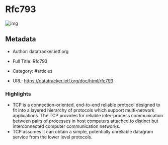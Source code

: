 # Rfc793

![img](https://readwise-assets.s3.amazonaws.com/static/images/article1.be68295a7e40.png)

## Metadata

- Author: datatracker.ietf.org

- Full Title: Rfc793

- Category: #articles

- URL: https://datatracker.ietf.org/doc/html/rfc793

### Highlights

- TCP is a connection-oriented, end-to-end reliable protocol designed to
  fit into a layered hierarchy of protocols which support multi-network
  applications. The TCP provides for reliable inter-process
  communication between pairs of processes in host computers attached to
  distinct but interconnected computer communication networks.
- TCP assumes it can obtain a simple,
  potentially unreliable datagram service from the lower level
  protocols.
